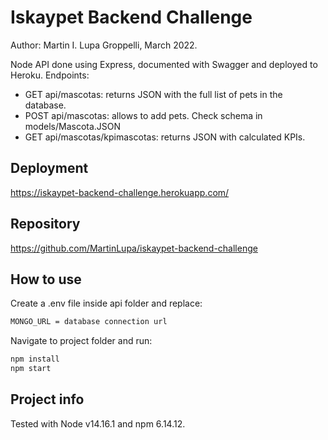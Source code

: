 # Iskaypet Backend Challenge

Author: Martin I. Lupa Groppelli, March 2022.

Node API done using Express, documented with Swagger and deployed to Heroku.
Endpoints:

- GET api/mascotas: returns JSON with the full list of pets in the database.
- POST api/mascotas: allows to add pets. Check schema in models/Mascota.JSON
- GET api/mascotas/kpimascotas: returns JSON with calculated KPIs.

## Deployment

https://iskaypet-backend-challenge.herokuapp.com/

## Repository

https://github.com/MartinLupa/iskaypet-backend-challenge

## How to use

Create a .env file inside api folder and replace:

```bash
MONGO_URL = database connection url
```

Navigate to project folder and run:

```bash
npm install
npm start
```

## Project info

Tested with Node v14.16.1 and npm 6.14.12.
